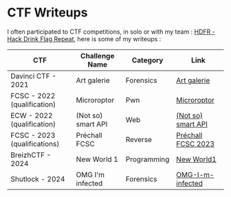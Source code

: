 # CTF Writeups

I often participated to CTF competitions, in solo or with my team : [HDFR - Hack Drink Flag Repeat](https://ctftime.org/team/140217), here is some of my writeups :

| CTF                         | Challenge Name        | Category  | Link                                                      |
|-----------------------------|-----------------------|-----------|-----------------------------------------------------------|
| Davinci CTF - 2021          | Art galerie           | Forensics | [Art galerie](./DaVinciCTF-2021/Art_Galerie/) |
| FCSC - 2022 (qualification) | Microroptor           | Pwn       | [Microroptor](./FCSC-2022/Microroptor-Pwn/)               |
| ECW - 2022 (qualification)  | (Not so) smart API    | Web       | [(Not so) smart API](./ECW2022/Not-So-Smart-API/)               |
| FCSC - 2023 (qualifications)| Préchall FCSC         | Reverse     | [Préchall FCSC 2023](./FCSC-2023/Prechall)          |
| BreizhCTF - 2024            | New World 1           | Programming | [New World1](./BreizhCTF-2024/New-World1)               |
| Shutlock - 2024             | OMG I'm infected      | Forensics | [OMG-I-m-infected](./Shutlock-2024/OMG-I-m-infected)
